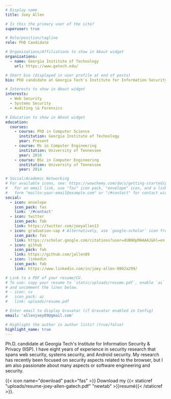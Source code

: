 ```yaml
---
# Display name
title: Joey Allen

# Is this the primary user of the site?
superuser: true

# Role/position/tagline
role: PhD Candidate

# Organizations/Affiliations to show in About widget
organizations:
  - name: Georgia Institute of Technology
    url: https://www.gatech.edu/

# Short bio (displayed in user profile at end of posts)
bio: PhD candidate at Georgia Tech's Institute for Information Security \& Privacy (IISP).

# Interests to show in About widget
interests:
  - Web Security
  - Systems Security
  - Auditing \& Forensics

# Education to show in About widget
education:
  courses:
    - course: PhD in Computer Science
      institution: Georgia Institute of Technology
      year: Present
    - course: Ms in Computer Engineering
      institution: University of Tennessee
      year: 2016
    - course: BSc in Computer Engineering
      institution: University of Tennessee
      year: 2014

# Social/Academic Networking
# For available icons, see: https://wowchemy.com/docs/getting-started/page-builder/#icons
#   For an email link, use "fas" icon pack, "envelope" icon, and a link in the
#   form "mailto:your-email@example.com" or "/#contact" for contact widget.
social:
  - icon: envelope
    icon_pack: fas
    link: '/#contact'
  - icon: twitter
    icon_pack: fab
    link: https://twitter.com/joeyallen13
  - icon: graduation-cap # Alternatively, use `google-scholar` icon from `ai` icon pack
    icon_pack: fas
    link: https://scholar.google.com/citations?user=dUBNOpMAAAAJ&hl=en
  - icon: github
    icon_pack: fab
    link: https://github.com/jallen89
  - icon: linkedin
    icon_pack: fab
    link: https://www.linkedin.com/in/joey-allen-0802a299/

# Link to a PDF of your resume/CV.
# To use: copy your resume to `static/uploads/resume.pdf`, enable `ai` icons in `params.toml`,
# and uncomment the lines below.
# - icon: cv
#   icon_pack: ai
#   link: uploads/resume.pdf

# Enter email to display Gravatar (if Gravatar enabled in Config)
email: 'allenjoey89@gmail.com'

# Highlight the author in author lists? (true/false)
highlight_name: true
---
```


Ph.D. candidate at Georgia Tech's Institute for Information Security & Privacy (IISP). I have eight years of experience in security research that spans 
web security, systems security, and Android security. My research has recently been focused on security aspects related to the  browser, but I am also passionate about many aspects or software engineering and security. 

{{< icon name="download" pack="fas" >}} Download my {{< staticref "uploads/resume-joey-allen-gatech.pdf" "newtab" >}}resumé{{< /staticref >}}.
